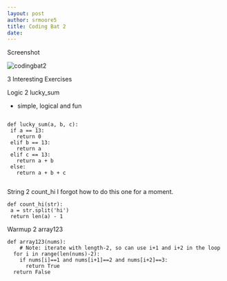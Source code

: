 ```yaml
---
layout: post
author: srmoore5
title: Coding Bat 2
date: 
---
```



Screenshot

![codingbat2](http://farm3.staticflickr.com/2812/12575600995_61167fc5a3.jpg)


3 Interesting Exercises

Logic 2 lucky_sum
- simple, logical and fun

```

def lucky_sum(a, b, c):
 if a == 13:
   return 0
 elif b == 13:
   return a
 elif c == 13:
   return a + b
 else:
   return a + b + c
   
```

String 2 count_hi
I forgot how to do this one for a moment.

```
def count_hi(str):
 a = str.split('hi')
 return len(a) - 1

```

Warmup 2 array123


```
def array123(nums):
    # Note: iterate with length-2, so can use i+1 and i+2 in the loop
  for i in range(len(nums)-2):
    if nums[i]==1 and nums[i+1]==2 and nums[i+2]==3:
      return True
  return False
  
  ```

